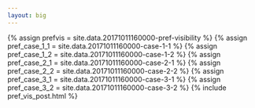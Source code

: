 ```yaml
---
layout: big
---
```

{% assign prefvis = site.data.20171011160000-pref-visibility %}
{% assign pref_case_1_1 = site.data.20171011160000-case-1-1 %}
{% assign pref_case_1_2 = site.data.20171011160000-case-1-2 %}
{% assign pref_case_2_1 = site.data.20171011160000-case-2-1 %}
{% assign pref_case_2_2 = site.data.20171011160000-case-2-2 %}
{% assign pref_case_3_1 = site.data.20171011160000-case-3-1 %}
{% assign pref_case_3_2 = site.data.20171011160000-case-3-2 %}
{% include pref_vis_post.html %}
